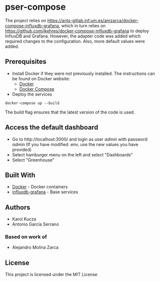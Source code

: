 # pser-compose

The project relies on https://ants-gitlab.inf.um.es/amzarca/docker-compose-influxdb-grafana, which in turn relies on https://github.com/jkehres/docker-compose-influxdb-grafana to deploy InfluxDB and Grafana. However, the adapter code was added which required changes to the configuration. Also, more default values were added.

## Prerequisites


* Install Docker if they were not previously installed. The instructions can be found on Docker website:
  - [Docker](https://docs.docker.com/engine/install/)
  - [Docker Compose](https://docs.docker.com/compose/install/)
* Deploy the services
```
docker-compose up --build
```
The build flag ensures that the latest version of the code is used.

## Access the default dashboard
 * Go to http://localhost:3000/ and login as user _admin_ with password _admin_ (If you have modified .env, use the new values you have provided)
* Select hamburger menu on the left and select "Dashboards"
* Select "Greenhouse"



## Built With

* [Docker](https://www.docker.com/) - Docker containers
* [influxdb-grafana](https://ants-gitlab.inf.um.es/amzarca/docker-compose-influxdb-grafana) - Base services

## Authors
* Karol Kucza
* Antonio García Serrano

### Based on work of
* Alejandro Molina Zarca

## License

This project is licensed under the MIT License
